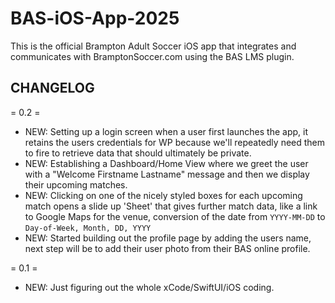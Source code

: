 # BAS-iOS-App-2025
This is the official Brampton Adult Soccer iOS app that integrates and communicates with BramptonSoccer.com using the BAS LMS plugin.


## CHANGELOG

 = 0.2 =
 * NEW: Setting up a login screen when a user first launches the app, it retains the users credentials for WP because we'll repeatedly need them to fire to retrieve data that should ultimately be private.
 * NEW: Establishing a Dashboard/Home View where we greet the user with a "Welcome Firstname Lastname" message and then we display their upcoming matches.
 * NEW: Clicking on one of the nicely styled boxes for each upcoming match opens a slide up 'Sheet' that gives further match data, like a link to Google Maps for the venue, conversion of the date from `YYYY-MM-DD` to `Day-of-Week, Month, DD, YYYY`
 * NEW: Started building out the profile page by adding the users name, next step will be to add their user photo from their BAS online profile.

 = 0.1 =
 * NEW: Just figuring out the whole xCode/SwiftUI/iOS coding.
